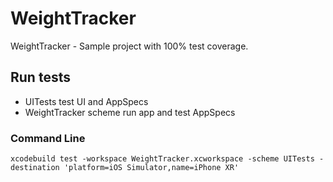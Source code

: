 # WeightTracker
WeightTracker - Sample project with 100% test coverage.

## Run tests
* UITests test UI and AppSpecs
* WeightTracker scheme run app and test AppSpecs

### Command Line
`xcodebuild test -workspace WeightTracker.xcworkspace -scheme UITests -destination 'platform=iOS Simulator,name=iPhone XR'
`

